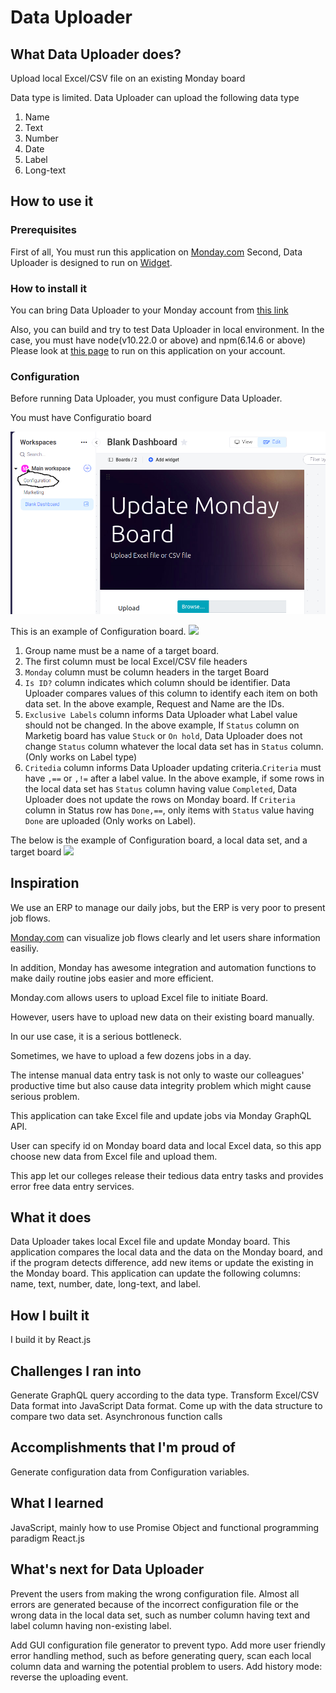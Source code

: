 # Data Uploader

## What Data Uploader does?

Upload local Excel/CSV file on an existing Monday board

Data type is limited. Data Uploader can upload the following data type
1. Name
1. Text
1. Number
1. Date
1. Label
1. Long-text

## How to use it

### Prerequisites 
First of all, You must run this application on [Monday.com](https://monday.com/)
Second, Data Uploader is designed to run on [Widget](https://support.monday.com/hc/en-us/articles/360007078739-The-Overview-Widget).

### How to install it
You can bring Data Uploader to your Monday account from [this link](https://auth.monday.com/oauth2/authorize?client_id=c083411c8ecb1a8cadbf3a0f493b5e12&response_type=install)

Also, you can build and try to test Data Uploader in local environment.
In the case, you must have node(v10.22.0 or above) and npm(6.14.6 or above)
Please look at [this page](https://monday.com/developers/apps/intro) to run on this application on your account.

### Configuration
Before running Data Uploader, you must configure Data Uploader.

You must have Configuratio board

![](https://raw.githubusercontent.com/hiroTochigi/Data-Uploader/master/images/Data%20Uploader.png)

This is an example of Configuration board.
![](https://github.com/hiroTochigi/Data-Uploader/blob/master/images/Configuraton.png)
1. Group name must be a name of a target board.
1. The first column must be local Excel/CSV file headers
1. `Monday` column must be column headers in the target Board
1. `Is ID?` column indicates which column should be identifier. Data Uploader compares values of this column to identify each item on both data set. In the above example, Request and Name are the IDs.
1. `Exclusive Labels` column informs Data Uploader what Label value should not be changed. In the above example, If `Status` column on Marketig board has value `Stuck` or `On hold`, Data Uploader does not change `Status` column whatever the local data set has in `Status` column. (Only works on Label type)
1. `Critedia` column informs Data Uploader updating criteria.`Criteria` must have `,==` or `,!=` after a label value. In the above example, if some rows in the local data set has `Status` column having value `Completed`, Data Uploader does not update the rows on Monday board. If `Criteria` column in Status row has `Done,==`, only items with `Status` value having `Done` are uploaded (Only works on Label).


The below is the example of Configuration board, a local data set, and a target board
![](https://github.com/hiroTochigi/Data-Uploader/blob/master/images/Configuraton2.png)


## Inspiration
We use an ERP to manage our daily jobs, but the ERP is very poor to present job flows.

[Monday.com](https://monday.com/) can visualize job flows clearly and let users share information easiliy. 

In addition, Monday has awesome integration and automation functions to make daily routine jobs easier and more efficient.

Monday.com allows users to upload Excel file to initiate Board.

However, users have to upload new data on their existing board manually.

In our use case, it is a serious bottleneck.

Sometimes, we have to upload a few dozens jobs in a day.

The intense manual data entry task is not only to waste our colleagues' productive time but also cause data integrity problem which might cause serious problem.

This application can take Excel file and update jobs via Monday GraphQL API.

User can specify id on Monday board data and local Excel data, so this app choose new data from Excel file and upload them.

This app let our colleges release their tedious data entry tasks and provides error free data entry services.

## What it does
Data Uploader takes local Excel file and update Monday board.
This application compares the local data and the data on the Monday board, and if the program detects difference, add new items or update the existing in the Monday board.
This application can update the following columns: name, text, number, date, long-text, and label.

## How I built it
I build it by React.js

## Challenges I ran into
Generate GraphQL query according to the data type.
Transform Excel/CSV Data format into JavaScript Data format. 
Come up with the data structure to compare two data set.
Asynchronous function calls 

## Accomplishments that I'm proud of
Generate configuration data from Configuration variables.

## What I learned
JavaScript, mainly how to use Promise Object and functional programming paradigm
React.js

## What's next for Data Uploader
Prevent the users from making the wrong configuration file.
Almost all errors are generated because of the incorrect configuration file or the wrong data in the local data set, such as number column having text and label column having non-existing label.

Add GUI configuration file generator to prevent typo.
Add more user friendly error handling method, such as before generating query, scan each local column data and warning the potential problem to users.
Add history mode: reverse the uploading event.



